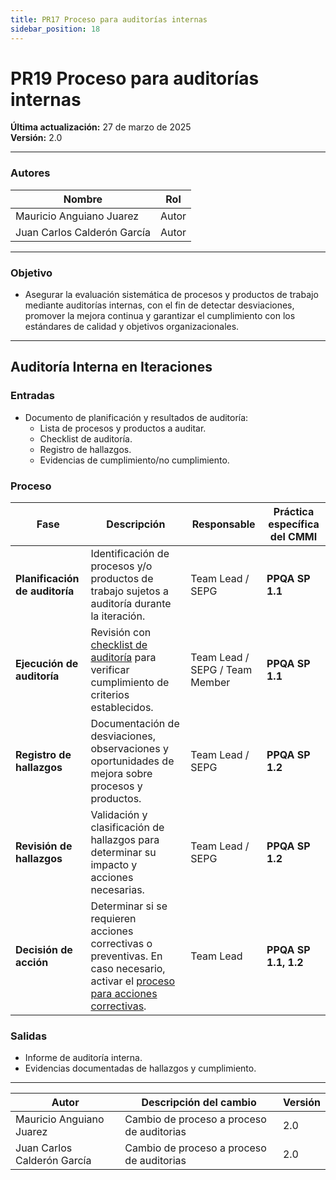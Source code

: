 ```yaml
---
title: PR17 Proceso para auditorías internas
sidebar_position: 18
---
```


# PR19 Proceso para auditorías internas

**Última actualización:** 27 de marzo de 2025  
**Versión:** 2.0

---

### Autores

| Nombre                      | Rol   |
| --------------------------- | ----- |
| Mauricio Anguiano Juarez    | Autor |
| Juan Carlos Calderón García | Autor |

---

### Objetivo

- Asegurar la evaluación sistemática de procesos y productos de trabajo mediante auditorías internas, con el fin de detectar desviaciones, promover la mejora continua y garantizar el cumplimiento con los estándares de calidad y objetivos organizacionales.

---

## **Auditoría Interna en Iteraciones**

### **Entradas**
- Documento de planificación y resultados de auditoría:  
    - Lista de procesos y productos a auditar.  
    - Checklist de auditoría.  
    - Registro de hallazgos.  
    - Evidencias de cumplimiento/no cumplimiento.

### Proceso

| Fase | Descripción | Responsable | Práctica específica del CMMI |
|------|-------------|-------------|------------------------------|
| **Planificación de auditoría** | Identificación de procesos y/o productos de trabajo sujetos a auditoría durante la iteración. | Team Lead / SEPG | **PPQA SP 1.1** |
| **Ejecución de auditoría** | Revisión con [checklist de auditoría](/documentation/docs/recursos/CL1-Checklist-Procesos.md) para verificar cumplimiento de criterios establecidos. | Team Lead / SEPG / Team Member | **PPQA SP 1.1** |
| **Registro de hallazgos** | Documentación de desviaciones, observaciones y oportunidades de mejora sobre procesos y productos. | Team Lead / SEPG | **PPQA SP 1.2** |
| **Revisión de hallazgos** | Validación y clasificación de hallazgos para determinar su impacto y acciones necesarias. | Team Lead / SEPG | **PPQA SP 1.2** |
| **Decisión de acción** | Determinar si se requieren acciones correctivas o preventivas. En caso necesario, activar el [proceso para acciones correctivas](/documentation/docs/procesos/PR18-proceso-acciones-correctivas.md). | Team Lead | **PPQA SP 1.1, 1.2** |

### Salidas
- Informe de auditoría interna.
- Evidencias documentadas de hallazgos y cumplimiento.

---

| Autor | Descripción del cambio | Versión |
|---------|-------------------------|---------|
|Mauricio Anguiano Juarez| Cambio de proceso a proceso de auditorias | 2.0 |
|Juan Carlos Calderón García | Cambio de proceso a proceso de auditorias | 2.0 |